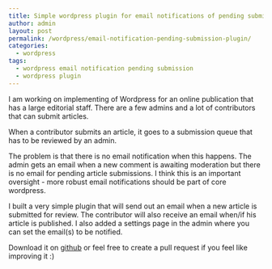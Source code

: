 ```yaml
---
title: Simple wordpress plugin for email notifications of pending submissions
author: admin
layout: post
permalink: /wordpress/email-notification-pending-submission-plugin/
categories:
  - wordpress
tags:
  - wordpress email notification pending submission
  - wordpress plugin
---
```

I am working on implementing of Wordpress for an online publication that has a large editorial staff. There are a few admins and a lot of contributors that can submit articles. 

When a contributor submits an article, it goes to a submission queue that has to be reviewed by an admin. 

The problem is that there is no email notification when this happens. The admin gets an email when a new comment is awaiting moderation but there is no email for pending article submissions. I think this is an important oversight - more robust email notifications should be part of core wordpress.

I built a very simple plugin that will send out an email when a new article is submitted for review. The contributor will also receive an email when/if his article is published. I also added a settings page in the admin where you can set the email(s) to be notified.

Download it on [github][1] or feel free to create a pull request if you feel like improving it :)

 [1]: https://github.com/razvanh/simple-wp-notify-pending